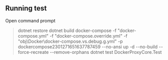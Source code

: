 ﻿## Running test
Open command prompt
>dotnet restore
>dotnet build
>docker-compose  -f "docker-compose.yml" -f "docker-compose.override.yml" -f "obj\Docker\docker-compose.vs.debug.g.yml" -p dockercompose2301271651637787459 --no-ansi up -d --no-build --force-recreate --remove-orphans
>dotnet test DockerProxyCore.Test